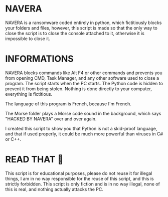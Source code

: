 # NAVERA
NAVERA is a ransomware coded entirely in python, which fictitiously blocks your folders and files, however, this script is made so that the only way to close the script is to close the console attached to it, otherwise it is impossible to close it.

# INFORMATIONS

NAVERA blocks commands like Alt F4 or other commands and prevents you from opening CMD, Task Manager, and any other software used to close a program. The script starts when the PC starts. The Python code is hidden to prevent it from being stolen. Nothing is done directly to your computer, everything is fictitious.

The language of this program is French, because I'm French.

The Morse folder plays a Morse code sound in the background, which says "HACKED BY NAVERA" over and over again.

I created this script to show you that Python is not a skid-proof language, and that if used properly, it could be much more powerful than viruses in C# or C++.



# READ THAT 🚫

This script is for educational purposes, please do not reuse it for illegal things, I am in no way responsible for the reuse of this script, and this is strictly forbidden. This script is only fiction and is in no way illegal, none of this is real, and nothing actually attacks the PC.
